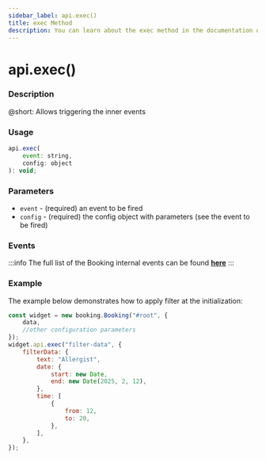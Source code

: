 ```yaml
---
sidebar_label: api.exec()
title: exec Method
description: You can learn about the exec method in the documentation of the DHTMLX JavaScript Booking library. Browse developer guides and API reference, try out code examples and live demos, and download a free 30-day evaluation version of DHTMLX Booking.
---
```


# api.exec()

### Description

@short: Allows triggering the inner events

### Usage

~~~jsx {}
api.exec(
	event: string,
	config: object
): void;
~~~

### Parameters

- `event` - (required) an event to be fired
- `config` - (required) the config object with parameters (see the event to be fired)

### Events

:::info
The full list of the Booking internal events can be found [**here**](api/booking-api-overview.md/#booking-events)
:::

### Example

The example below demonstrates how to apply filter at the initialization:

~~~jsx 
const widget = new booking.Booking("#root", {
	data,
	//other configuration parameters
});
widget.api.exec("filter-data", {
	filterData: {
		text: "Allergist",
		date: {
			start: new Date,
			end: new Date(2025, 2, 12),
		},
		time: [
			{
				from: 12,
				to: 20,
			},
		],
	},
});
~~~
